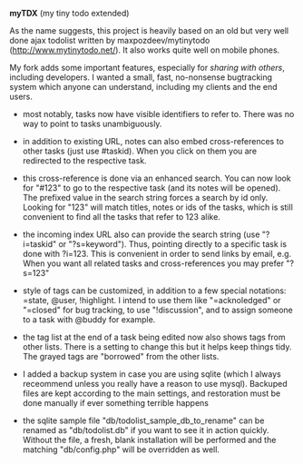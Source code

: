 **myTDX** (my tiny todo extended)

As the name suggests, this project is heavily based on an old but very well done ajax todolist
written by maxpozdeev/mytinytodo (http://www.mytinytodo.net/). It also works quite well on mobile phones.

My fork adds some important features, especially for *sharing with others*, including developers.
I wanted a small, fast, no-nonsense bugtracking system which anyone can understand, including my
clients and the end users.

- most notably, tasks now have visible identifiers to refer to. There was no way to point to tasks
unambiguously.

- in addition to existing URL, notes can also embed cross-references to other tasks (just use #taskid).
When you click on them you are redirected to the respective task.

- this cross-reference is done via an enhanced search. You can now look for "#123" to go to
the respective task (and its notes will be opened). The prefixed value in the search string
forces a search by id only. Looking for "123" will match titles, notes or ids of the tasks, which
is still convenient to find all the tasks that refer to 123 alike.

- the incoming index URL also can provide the search string (use "?i=taskid" or "?s=keyword"). Thus,
pointing directly to a specific task is done with ?i=123. This is convenient in order to send links
by email, e.g. When you want all related tasks and cross-references you may prefer "?s=123"

- style of tags can be customized, in addition to a few special notations: =state, @user, !highlight.
I intend to use them like "=acknoledged" or "=closed" for bug tracking, to use "!discussion", and
to assign someone to a task with @buddy for example.

- the tag list at the end of a task being edited now also shows tags from other lists. There is a setting
to change this but it helps keep things tidy. The grayed tags are "borrowed" from the other lists.

- I added a backup system in case you are using sqlite (which I always receommend unless you really
have a reason to use mysql). Backuped files are kept according to the main settings, and restoration
must be done manually if ever something terrible happens

- the sqlite sample file "db/todolist_sample_db_to_rename" can be renamed as "db/todolist.db" if you want to see it in action quickly. Without the file, a fresh, blank installation will be performed and the matching "db/config.php" will be overridden as well.
